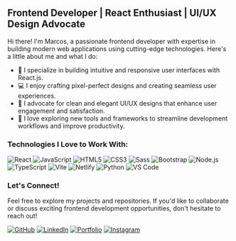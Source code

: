 ## Frontend Developer | React Enthusiast | UI/UX Design Advocate

Hi there! I'm Marcos, a passionate frontend developer with expertise in building modern web applications using cutting-edge technologies. Here's a little about me and what I do:

- 🚀 I specialize in building intuitive and responsive user interfaces with React.js.
- 💻 I enjoy crafting pixel-perfect designs and creating seamless user experiences.
- 🎨 I advocate for clean and elegant UI/UX designs that enhance user engagement and satisfaction.
- 🔧 I love exploring new tools and frameworks to streamline development workflows and improve productivity.

### Technologies I Love to Work With:

![React](https://img.shields.io/badge/-React-61DAFB?style=for-the-badge&logo=react&logoColor=white)
![JavaScript](https://img.shields.io/badge/-JavaScript-F7DF1E?style=for-the-badge&logo=javascript&logoColor=black)
![HTML5](https://img.shields.io/badge/-HTML5-E34F26?style=for-the-badge&logo=html5&logoColor=white)
![CSS3](https://img.shields.io/badge/-CSS3-1572B6?style=for-the-badge&logo=css3&logoColor=white)
![Sass](https://img.shields.io/badge/-Sass-CC6699?style=for-the-badge&logo=sass&logoColor=white)
![Bootstrap](https://img.shields.io/badge/-Bootstrap-7952B3?style=for-the-badge&logo=bootstrap&logoColor=white)
![Node.js](https://img.shields.io/badge/-Node.js-339933?style=for-the-badge&logo=node.js&logoColor=white)
![TypeScript](https://img.shields.io/badge/-TypeScript-3178C6?style=for-the-badge&logo=typescript&logoColor=white)
![Vite](https://img.shields.io/badge/-Vite-646CFF?style=for-the-badge&logo=vite&logoColor=white)
![Netlify](https://img.shields.io/badge/-Netlify-00C7B7?style=for-the-badge&logo=netlify&logoColor=white)
![Python](https://img.shields.io/badge/-Python-3776AB?style=for-the-badge&logo=python&logoColor=white)
![VS Code](https://img.shields.io/badge/-VS%20Code-007ACC?style=for-the-badge&logo=visual-studio-code&logoColor=white)


### Let's Connect!

Feel free to explore my projects and repositories. If you'd like to collaborate or discuss exciting frontend development opportunities, don't hesitate to reach out!

[![GitHub](https://img.shields.io/badge/-GitHub-181717?style=flat-square&logo=github&logoColor=white)](https://github.com/joaomarcosjova)
[![LinkedIn](https://img.shields.io/badge/-LinkedIn-0077B5?style=flat-square&logo=linkedin&logoColor=white)](https://www.linkedin.com/in/joaomarcosjova)
[![Portfolio](https://img.shields.io/badge/-Portfolio-000000?style=flat-square&logo=react&logoColor=61DAFB)](https://marcosjova.netlify.app)
[![Instagram](https://img.shields.io/badge/-Instagram-E4405F?style=flat-square&logo=instagram&logoColor=white)](https://www.instagram.com/j.marcosjova/)
